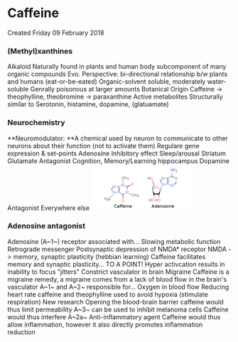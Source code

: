 # Caffeine
Created Friday 09 February 2018

### (Methyl)xanthines
Alkaloid
Naturally found in plants and human body
subcomponent of many organic compounds
Evo. Perspective: bi-directional relationship b/w plants and humans (eat-or-be-eated)
Organic-solvent soluble, moderately water-soluble
Genrally poisonous at larger amounts
Botanical Origin
Caffeine -> theophylline, theobromine -> paraxanthine
Active metabolites
Structurally similar to Serotonin, histamine, dopamine, (glatuamate)

### Neurochemistry
**Neuromodulator:	**A chemical used by neuron to communicate to other neurons about their function (not to activate them)
Regulare gene expression & set-points
Adenosine
Inhibitory effect
Sleep/arousal
Striatum
Glutamate Antagonist
Cognition, Memory/Learning
hippocampus
Dopamine Antagonist
Everywhere else
![](./Caffeine/pasted_image.png)


### Adenosine antagonist
Adenosine (A~1~) receptor associated with...
Slowing metabolic function
Retrograde messenger
Postsynaptic depression of NMDA* receptor
NMDA -> memory, synaptic plasticity (hebbian learning)
Caffeine facilitates memory and synaptic plasticity... TO A POINT!
Hyper activcation results in inability to focus
"jitters"
Constrict vasculator in brain
Migraine
Caffeine is a migraine remedy, a migraine comes from a lack of blood flow in the brain's vasculator
A~1~ and A~2~ responsible for...
Oxygen in blood flow
Reducing heart rate
caffeine and theophylline used to avoid hypoxia (stimulate respiration)
New research
Opening the blood-brain barrier
caffeine would thus limit permeability
A~3~ can be used to inhibit melanoma cells
Caffeine would thus interfere
A~2a~ Anti-inflammatory agent
Caffeine would thus allow inflammation, however it also directly promotes inflammation reduction



